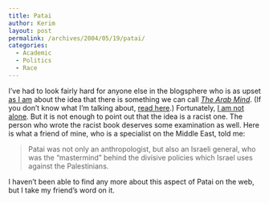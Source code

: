 ```yaml
---
title: Patai
author: Kerim
layout: post
permalink: /archives/2004/05/19/patai/
categories:
  - Academic
  - Politics
  - Race
---
```

I&#8217;ve had to look fairly hard for anyone else in the blogsphere who is as upset <a href="http://test.oxus.net/archives/2004/05/07/habouba/" onclick="_gaq.push(['_trackEvent', 'outbound-article', 'http://test.oxus.net/archives/2004/05/07/habouba/', 'as I am']);" >as I am</a> about the idea that there is something we can call *<a href="http://www.amazon.com/exec/obidos/tg/detail/-/1578261171/ref=lpr_g_1/103-4550299-5056613?v=glance&#038;s=books" onclick="_gaq.push(['_trackEvent', 'outbound-article', 'http://www.amazon.com/exec/obidos/tg/detail/-/1578261171/ref=lpr_g_1/103-4550299-5056613?v=glance&s=books', 'The Arab Mind']);" >The Arab Mind</a>*. (If you don&#8217;t know what I&#8217;m talking about, <a href="http://billmon.org/archives/001481.html" onclick="_gaq.push(['_trackEvent', 'outbound-article', 'http://billmon.org/archives/001481.html', 'read here']);" >read here</a>.) Fortunately, <a href="http://tbray.org/ongoing/When/200x/2004/05/16/LanguageOfForce" onclick="_gaq.push(['_trackEvent', 'outbound-article', 'http://tbray.org/ongoing/When/200x/2004/05/16/LanguageOfForce', 'I am not alone']);" >I am not alone</a>. But it is not enough to point out that the idea is a racist one. The person who wrote the racist book deserves some examination as well. Here is what a friend of mine, who is a specialist on the Middle East, told me:

> Patai was not only an anthropologist, but also an Israeli general, who was the &#8220;mastermind&#8221; behind the divisive policies which Israel uses against the Palestinians.

I haven&#8217;t been able to find any more about this aspect of Patai on the web, but I take my friend&#8217;s word on it.

